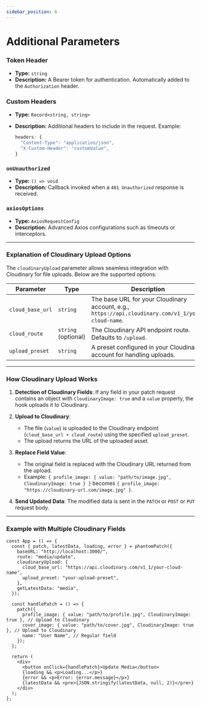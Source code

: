 ```yaml
---
sidebar_position: 6
---
```


# Additional Parameters


### Token Header
- **Type:** `string`
- **Description:** A Bearer token for authentication. Automatically added to the `Authorization` header.
  
### Custom Headers
- **Type:** `Record<string, string>`
- **Description:** Additional headers to include in the request. Example:

  ```jsx
  headers: {
    "Content-Type": "application/json",
    "X-Custom-Header": "customValue",
  }
  ```

### `onUnauthorized`
- **Type:** `() => void`
- **Description:** Callback invoked when a `401 Unauthorized` response is received.

### `axiosOptions`
- **Type:** `AxiosRequestConfig`
- **Description:** Advanced Axios configurations such as timeouts or interceptors.

---


### Explanation of **Cloudinary Upload Options**

The `cloudinaryUpload` parameter allows seamless integration with Cloudinary for file uploads. Below are the supported options:

| Parameter        | Type                  | Description                                                                                               |
|------------------|-----------------------|-----------------------------------------------------------------------------------------------------------|
| `cloud_base_url` | `string`             | The base URL for your Cloudinary account, e.g., `https://api.cloudinary.com/v1_1/your-cloud-name`.        |
| `cloud_route`    | `string` (optional)  | The Cloudinary API endpoint route. Defaults to `/upload`.                                                |
| `upload_preset`  | `string`             | A preset configured in your Cloudinary account for handling uploads.                                     |

---

### How Cloudinary Upload Works

1. **Detection of Cloudinary Fields**: If any field in your patch request contains an object with `CloudinaryImage: true` and a `value` property, the hook uploads it to Cloudinary.
   
2. **Upload to Cloudinary**: 
   - The file (`value`) is uploaded to the Cloudinary endpoint (`cloud_base_url + cloud_route`) using the specified `upload_preset`.
   - The upload returns the URL of the uploaded asset.

3. **Replace Field Value**: 
   - The original field is replaced with the Cloudinary URL returned from the upload.
   - Example: `{ profile_image: { value: "path/to/image.jpg", CloudinaryImage: true } }` becomes `{ profile_image: "https://cloudinary-url.com/image.jpg" }`.

4. **Send Updated Data**: The modified data is sent in the `PATCH` or `POST` or `PUT` request body.

---

### Example with Multiple Cloudinary Fields

```tsx
const App = () => {
  const { patch, latestData, loading, error } = phantomPatch({
    baseURL: "http://localhost:3000/",
    route: "media/update",
    cloudinaryUpload: {
      cloud_base_url: "https://api.cloudinary.com/v1_1/your-cloud-name",
      upload_preset: "your-upload-preset",
    },
    getLatestData: "media",
  });

  const handlePatch = () => {
    patch({
      profile_image: { value: "path/to/profile.jpg", CloudinaryImage: true }, // Upload to Cloudinary
      cover_image: { value: "path/to/cover.jpg", CloudinaryImage: true }, // Upload to Cloudinary
      name: "User Name", // Regular field
    });
  };

  return (
    <div>
      <button onClick={handlePatch}>Update Media</button>
      {loading && <p>Loading...</p>}
      {error && <p>Error: {error.message}</p>}
      {latestData && <pre>{JSON.stringify(latestData, null, 2)}</pre>}
    </div>
  );
};
```
